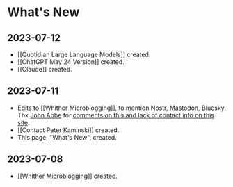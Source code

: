 # What's New

## 2023-07-12

- [[Quotidian Large Language Models]] created.
- [[ChatGPT May 24 Version]] created.
- [[Claude]] created.

## 2023-07-11

- Edits to [[Whither Microblogging]], to mention Nostr, Mastodon, Bluesky. Thx [John Abbe](https://mastodon.social/@slowenough) for [comments on this and lack of contact info on this site](https://mastodon.social/@slowenough/110696160503506619).
- [[Contact Peter Kaminski]] created.
- This page, "What's New", created.

## 2023-07-08

- [[Whither Microblogging]] created.
